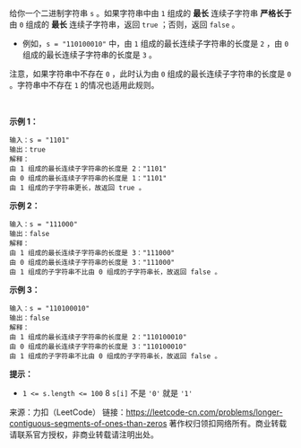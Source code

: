 给你一个二进制字符串 ```s``` 。如果字符串中由 ```1``` 组成的 **最长** 连续子字符串 **严格长于** 由 ```0``` 组成的 **最长** 连续子字符串，返回 ```true``` ；否则，返回 ```false``` 。

* 例如，```s = "110100010"``` 中，由 ```1``` 组成的最长连续子字符串的长度是 ```2``` ，由 ```0``` 组成的最长连续子字符串的长度是 ```3``` 。

注意，如果字符串中不存在 ```0``` ，此时认为由 ```0``` 组成的最长连续子字符串的长度是 ```0``` 。字符串中不存在 ```1``` 的情况也适用此规则。

 

**示例 1：**
```
输入：s = "1101"
输出：true
解释：
由 1 组成的最长连续子字符串的长度是 2："1101"
由 0 组成的最长连续子字符串的长度是 1："1101"
由 1 组成的子字符串更长，故返回 true 。
```
**示例 2：**
```
输入：s = "111000"
输出：false
解释：
由 1 组成的最长连续子字符串的长度是 3："111000"
由 0 组成的最长连续子字符串的长度是 3："111000"
由 1 组成的子字符串不比由 0 组成的子字符串长，故返回 false 。
```
**示例 3：**
```
输入：s = "110100010"
输出：false
解释：
由 1 组成的最长连续子字符串的长度是 2："110100010"
由 0 组成的最长连续子字符串的长度是 3："110100010"
由 1 组成的子字符串不比由 0 组成的子字符串长，故返回 false 。
```

**提示：**

* ```1 <= s.length <= 100```
8 ```s[i]``` 不是 ```'0'``` 就是 ```'1'```

来源：力扣（LeetCode）
链接：https://leetcode-cn.com/problems/longer-contiguous-segments-of-ones-than-zeros
著作权归领扣网络所有。商业转载请联系官方授权，非商业转载请注明出处。